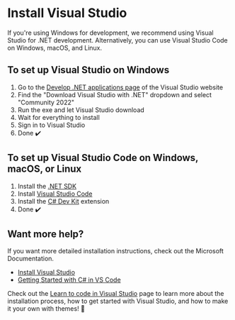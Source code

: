 # Install Visual Studio

If you're using Windows for development, we recommend using Visual Studio for .NET development. Alternatively, you can use Visual Studio Code on Windows, macOS, and Linux.

## To set up Visual Studio on Windows
1. Go to the [Develop .NET applications page](https://visualstudio.microsoft.com/vs/features/net-development/) of the Visual Studio website
1. Find the "Download Visual Studio with .NET" dropdown and select "Community 2022"
1. Run the exe and let Visual Studio download
1. Wait for everything to install
1. Sign in to Visual Studio
1. Done ✔️

## To set up Visual Studio Code on Windows, macOS, or Linux
1. Install the [.NET SDK](https://dot.net/download)
1. Install [Visual Studio Code](https://code.visualstudio.com)
1. Install the [C# Dev Kit](https://marketplace.visualstudio.com/items?itemName=ms-dotnettools.csdevkit) extension
1. Done ✔️

## Want more help?
If you want more detailed installation instructions, check out the Microsoft Documentation.
* [Install Visual Studio](https://docs.microsoft.com/visualstudio/install/install-visual-studio?view=vs-2022)
* [Getting Started with C# in VS Code](https://code.visualstudio.com/docs/csharp/get-started)

Check out the [Learn to code in Visual Studio](https://visualstudio.microsoft.com/vs/getting-started/) page to learn more about the installation process, how to get started with Visual Studio, and how to make it your own with themes! 🤗
